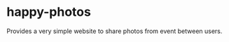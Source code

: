 happy-photos
============

Provides a very simple website to share photos from event between users.
